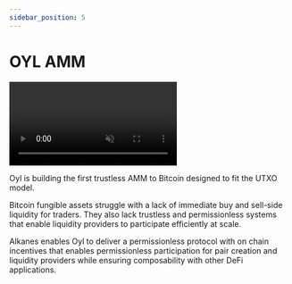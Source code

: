 ```yaml
---
sidebar_position: 5
---
```


# OYL AMM

<div style={{
  aspectRatio: '16/9',
  borderRadius: '12px',
  overflow: 'hidden',
  border: '1px solid var(--ifm-color-emphasis-200)',
  width: '100%',
  height: '100%',
  position: 'relative',
  marginTop: '20px',
  marginBottom: '40px',
}}>
  <video
    autoPlay
    loop
    playsInline
    muted
    style={{
      width: '100%',
      height: '100%',
      objectFit: 'cover',
    }}
  >
    <source src="/img/oylamm.mp4" type="video/mp4" />
  </video>
</div>

Oyl is building the first trustless AMM to Bitcoin designed to fit the UTXO model.

Bitcoin fungible assets struggle with a lack of immediate buy and sell-side liquidity for traders. They also lack trustless and permissionless systems that enable liquidity providers to participate efficiently at scale.

Alkanes enables Oyl to deliver a permissionless protocol with on chain incentives that enables permissionless participation for pair creation and liquidity providers while ensuring composability with other DeFi applications.
